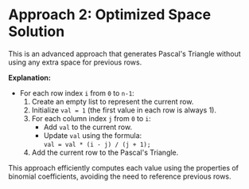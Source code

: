 # Approach 2: Optimized Space Solution

This is an advanced approach that generates Pascal's Triangle without using any extra space for previous rows.

**Explanation:**

- For each row index `i` from `0` to `n-1`:
    1. Create an empty list to represent the current row.
    2. Initialize `val = 1` (the first value in each row is always 1).
    3. For each column index `j` from `0` to `i`:
        - Add `val` to the current row.
        - Update `val` using the formula:  
          `val = val * (i - j) / (j + 1);`
    4. Add the current row to the Pascal's Triangle.

This approach efficiently computes each value using the properties of binomial coefficients, avoiding the need to reference previous rows.